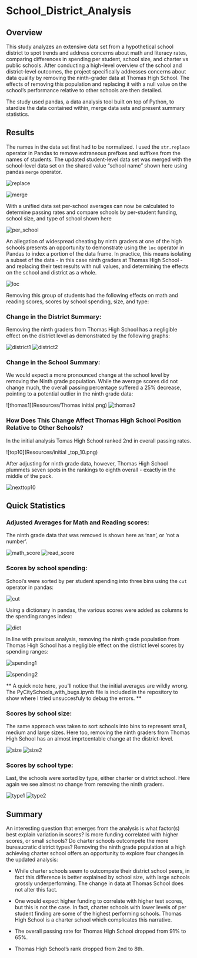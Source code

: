 # School_District_Analysis

## Overview
This study analyzes an extensive data set from a hypothetical school district to spot trends and address concerns about math and literacy rates, comparing differences in spending per student, school size, and charter vs public schools.  After conducting a high-level overview of the school and district-level outcomes, the project specifically addresses concerns about data quality by removing the ninth-grader data at Thomas High School.  The effects of removing this population and replacing it with a null value on the school’s performance relative to other schools are then detailed.  

The study used pandas, a data analysis tool built on top of Python, to stardize the data contained within, merge data sets and present summary statistics.  


## Results

The names in the data set first had to be normalized.  I used the `str.replace` operator in Pandas to remove extraneous prefixes and suffixes from the names of students.  The updated student-level data set was merged with the school-level data set on the shared value “school name” shown here using pandas `merge` operator.  

![replace](/Resources/python_name.png)

![merge](Resources/merge.png)

With a unified data set per-school averages can now be calculated to determine passing rates and compare schools by per-student funding, school size, and type of school shown here

![per_school](Resources/per_school.png)

An allegation of widespread cheating by ninth graders at one of the high schools presents an opportunity to demonstrate using the `loc` operator in Pandas to index a portion of the data frame.  In practice, this means isolating a subset of the data - in this case ninth graders at Thomas High School - and replacing their test results with null values, and determining the effects on the school and district as a whole.  

![loc](Resources/loc.png)

Removing this group of students had the following effects on math and reading scores, scores by school spending, size, and type:

### Change in the District Summary:

Removing the ninth graders from Thomas High School has a negligible effect on the district level as demonstrated by the following graphs:

![district1](Resources/district_summary1.png)
![district2](Resources/New_district_summary.png)

### Change in the School Summary:

We would expect a more pronounced change at the school level by removing the Ninth grade population. While the average scores did not change much, the overall passing percentage suffered a 25% decrease, pointing to a potential outlier in the ninth grade data:

![thomas1](Resources/Thomas initial.png)
![thomas2](Resources/Thomas_adjusted.png)

### How Does This Change Affect Thomas High School Position Relative to Other Schools?

In the initial analysis Tomas High School ranked 2nd in overall passing rates.  

![top10](Resources/initial _top_10.png)

After adjusting for ninth grade data, however, Thomas High School plummets seven spots in the rankings to eighth overall - exactly in the middle of the pack.  

![nexttop10](Resources/next_top_10.png)

## Quick Statistics

### Adjusted Averages for Math and Reading scores:

The ninth grade data that was removed is shown here as ‘nan’, or ‘not a number’. 

![math_score](Resources/math_score_by_grade.png) ![read_score](Resources/read_scores_by_grade.png)


### Scores by school spending:
School’s were sorted by per student spending into three bins using the `cut` operator in pandas:

![cut](Resources/spending_cut.png)

Using a dictionary in pandas, the various scores were added as columns to the spending ranges index:

![dict](Resources/spending_dict.png)


In line with previous analysis, removing the ninth grade population from Thomas High School has a negligible effect on the district level scores by spending ranges:

![spending1](Resources/spending_1.png)

![spending2](Resources/spending_2.png)

** A quick note here, you'll notice that the initial averages are wildly wrong.  The PyCitySchools_with_bugs.ipynb file is included in the repository to show where I tried unsuccesfuly to debug the errors. **

### Scores by school size:
The same approach was taken to sort schools into bins to represent small, medium and large sizes.  Here too, removing the ninth graders from Thomas High School has an almost imprtcentable change at the district-level.  

![size](Resources/size_1.png)
![size2](Resources/size_2.png)

### Scores by school type:
Last, the schools were sorted by type, either charter or district school.  Here again we see almost no change from removing the ninth graders.  

![type1](Resources/type_1.png)
![type2](Resources/Type_2.png)

## Summary
An interesting question that emerges from the analysis is what factor(s) best explain variation in scores?  Is more funding correlated with higher scores, or small schools?  Do charter schools outcompete the more bureaucratic district types?  Removing the ninth grade population at a high achieving charter school offers an opportunity to explore four changes in the updated analysis:


- While charter schools seem to outcompete their district school peers, in fact this difference is better explained by school size, with large schools grossly underperforming.  The change in data at Thomas School does not alter this fact.  

- One would expect higher funding to correlate with higher test scores, but this is not the case.  In fact, charter schools with lower levels of per student finding are some of the highest performing schools.  Thomas High School is a charter school which complicates this narrative.  

- The overall passing rate for Thomas High School dropped from 91% to 65%.

- Thomas High School’s rank dropped from 2nd to 8th.


